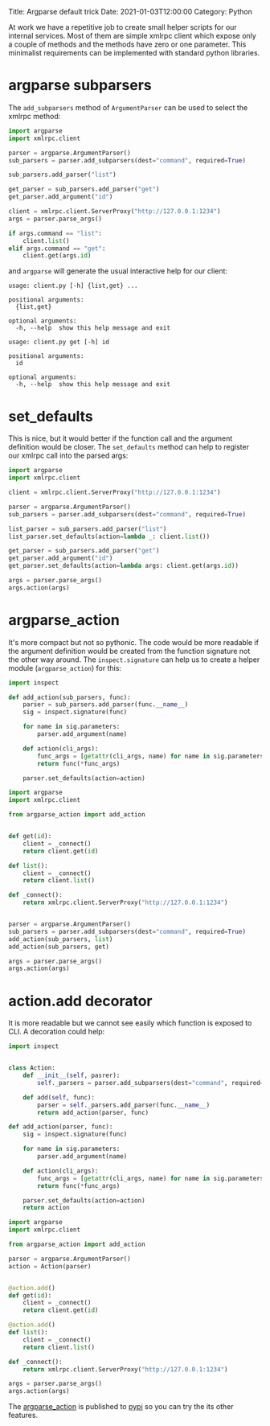 Title: Argparse default trick
Date: 2021-01-03T12:00:00
Category: Python

At work we have a repetitive job to create small helper scripts for our
internal services. Most of them are simple xmlrpc client which expose only a
couple of methods and the methods have zero or one parameter. This minimalist
requirements can be implemented with standard python libraries.

# argparse subparsers

The `add_subparsers` method of `ArgumentParser` can be used to select the xmlrpc
method:

```python
import argparse
import xmlrpc.client

parser = argparse.ArgumentParser()
sub_parsers = parser.add_subparsers(dest="command", required=True)

sub_parsers.add_parser("list")

get_parser = sub_parsers.add_parser("get")
get_parser.add_argument("id")

client = xmlrpc.client.ServerProxy("http://127.0.0.1:1234")
args = parser.parse_args()

if args.command == "list":
    client.list()
elif args.command == "get":
    client.get(args.id)
```

and `argparse` will generate the usual interactive help for our client:

```text
usage: client.py [-h] {list,get} ...

positional arguments:
  {list,get}

optional arguments:
  -h, --help  show this help message and exit
```

```text
usage: client.py get [-h] id

positional arguments:
  id

optional arguments:
  -h, --help  show this help message and exit
```

# set_defaults

This is nice, but it would better if the function call and the argument
definition would be closer. The `set_defaults` method can help to register our
xmlrpc call into the parsed args:

```python
import argparse
import xmlrpc.client

client = xmlrpc.client.ServerProxy("http://127.0.0.1:1234")

parser = argparse.ArgumentParser()
sub_parsers = parser.add_subparsers(dest="command", required=True)

list_parser = sub_parsers.add_parser("list")
list_parser.set_defaults(action=lambda _: client.list())

get_parser = sub_parsers.add_parser("get")
get_parser.add_argument("id")
get_parser.set_defaults(action=lambda args: client.get(args.id))

args = parser.parse_args()
args.action(args)
```

# argparse_action

It's more compact but not so pythonic. The code would be more readable if the
argument definition would be created from the function signature not the other
way around. The `inspect.signature` can help us to create a helper module
(`argparse_action`) for this:


```python
import inspect

def add_action(sub_parsers, func):
    parser = sub_parsers.add_parser(func.__name__)
    sig = inspect.signature(func)

    for name in sig.parameters:
        parser.add_argument(name)

    def action(cli_args):
        func_args = [getattr(cli_args, name) for name in sig.parameters]
        return func(*func_args)

    parser.set_defaults(action=action)
```

```python
import argparse
import xmlrpc.client

from argparse_action import add_action


def get(id):
    client = _connect()
    return client.get(id)

def list():
    client = _connect()
    return client.list()

def _connect():
    return xmlrpc.client.ServerProxy("http://127.0.0.1:1234")


parser = argparse.ArgumentParser()
sub_parsers = parser.add_subparsers(dest="command", required=True)
add_action(sub_parsers, list)
add_action(sub_parsers, get)

args = parser.parse_args()
args.action(args)
```

# action.add decorator

It is more readable but we cannot see easily which function is exposed to CLI.
A decoration could help:

```python
import inspect


class Action:
    def __init__(self, pasrer):
        self._parsers = parser.add_subparsers(dest="command", required=True)

    def add(self, func):
        parser = self._parsers.add_parser(func.__name__)
        return add_action(parser, func)

def add_action(parser, func):
    sig = inspect.signature(func)

    for name in sig.parameters:
        parser.add_argument(name)

    def action(cli_args):
        func_args = [getattr(cli_args, name) for name in sig.parameters]
        return func(*func_args)

    parser.set_defaults(action=action)
    return action
```

```python
import argparse
import xmlrpc.client

from argparse_action import add_action

parser = argparse.ArgumentParser()
action = Action(parser)


@action.add()
def get(id):
    client = _connect()
    return client.get(id)

@action.add()
def list():
    client = _connect()
    return client.list()

def _connect():
    return xmlrpc.client.ServerProxy("http://127.0.0.1:1234")

args = parser.parse_args()
args.action(args)
```

The [argparse_action](https://pypi.org/project/argparse-action/) is published
to [pypi](https://pypi.org/) so you can try the its other features.
